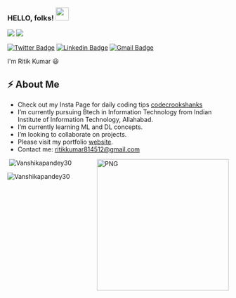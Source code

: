 ### HELLO, folks! <img src="https://raw.githubusercontent.com/MartinHeinz/MartinHeinz/master/wave.gif" width="30px">
 <!-- Actual text -->
![](y.gif)
![](x.gif)

[![Twitter Badge](https://img.shields.io/badge/-@Vanshika302-1ca0f1?style=flat-square&labelColor=1ca0f1&logo=twitter&logoColor=white&link=https://twitter.com/Vanshika302)](https://twitter.com/Vanshika302) [![Linkedin Badge](https://img.shields.io/badge/-VanshikaPandey-blue?style=flat-square&logo=Linkedin&logoColor=white&link=https://www.linkedin.com/in/vanshika-pandey-b448391a5/)](https://www.linkedin.com/in/vanshika-pandey-b448391a5/) 
[![Gmail Badge](https://img.shields.io/badge/-pandeyvanshi3028@gmail.com-c14438?style=flat-square&logo=Gmail&logoColor=white&link=mailto:pandeyvanshi3028@gmail.com)](mailto:pandeyvanshi3028@gmail.com)

I'm Ritik Kumar 😃


## ⚡ About Me
-  Check out my Insta Page for daily coding tips [codecrookshanks]
-  I’m currently pursuing Btech in Information Technology from Indian Institute of Information Technology, Allahabad.
-  I’m currently learning ML and DL concepts.
-  I’m looking to collaborate on projects.
-  Please visit my portfolio [website].
-  Contact me: ritikkumar814512@gmail.com
<img align="right" alt="PNG" src="https://github.com/Vanshikapandey30/Vanshikapandey30/blob/main/assets/img/cat.png" width="300" height="300" />

<img alt="" src="https://github-readme-stats.vercel.app/api?username=Vanshikapandey30&theme=dark&count_private=true&show_icons=truehow_icons=true&hide_border=true" />

<img  src="https://github-readme-stats.vercel.app/api/top-langs?username=Vanshikapandey30&theme=dark&show_icons=true&locale=en&layout=compact" alt="Vanshikapandey30"  />
<p><img  src="https://github-readme-streak-stats.herokuapp.com/?user=Vanshikapandey30&theme=dark" alt="Vanshikapandey30" /></p>
<!-- Links to my social media accounts 

[1]: https://twitter.com/Vanshika302
[2]: https://www.linkedin.com/in/ritik-kumar-0340931a8/-->
[website]: https://vanshika.tech/
[codecrookshanks]: https://www.instagram.com/codecrookshanks/





